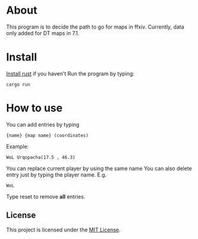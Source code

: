 # About

This program is to decide the path to go for maps in ffxiv. Currently, data only added for DT maps in 7.1.

# Install

[Install rust](https://www.rust-lang.org/tools/install) if you haven't
Run the program by typing:

```
cargo run
```

# How to use

You can add entries by typing

```
{name} {map name} (coordinates)
```

Example:

```
WoL Urqopacha(17.5 , 46.3)
```

You can replace current player by using the same name
You can also delete entry just by typing the player name. E.g.

```
WoL
```

Type reset to remove **all** entries.

## License

This project is licensed under the [MIT License](LICENSE).
